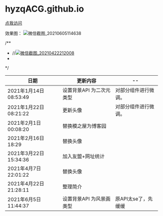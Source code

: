 # hyzqACG.github.io

[点我访问](https://hyzqacg.github.io/)


效果图：
![微信截图_20210605114638](https://user-images.githubusercontent.com/70384877/120879114-bdfaff00-c5f3-11eb-8ade-6831582ab135.png)

/**
* //[![微信截图_20210422212008](https://user-images.githubusercontent.com/70384877/115721484-a9023d80-a3b0-11eb-9001-accede22777b.png)](https://hyzqacg.github.io/)
*
*/



日期 | 更新内容 | --
--|--|--|
2021年1月14日08:53:49 |  设置背景API 为二次元类型  |  对部分组件进行微调。
2021年1月22日08:21:22 | 更新头像 | 对部分组件进行微调。
2021年2月1日00:08:20 | 替换模之屋为博客园  | 
2021年2月16日18:29 | 替换头像  | 
2021年3月22日15:34:36 | 加入友盟+网址统计  | 
2021年4月7日22:01:22 | 替换头像  |
2021年4月22日21:28:11 | 整理简介 |  
2021年6月5日11:44:37 | 设置背景API 为风景画 类型 | 原API太se了，先缓缓



